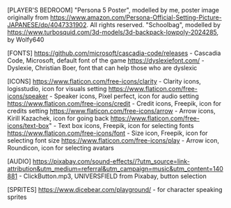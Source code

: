 [PLAYER'S BEDROOM]
"Persona 5 Poster", modelled by me, poster image originally from https://www.amazon.com/Persona-Official-Setting-Picture-JAPANESE/dp/4047331902. All rights reserved.
"Schoolbag", modelled by https://www.turbosquid.com/3d-models/3d-backpack-lowpoly-2024285, by Wolfy640


[FONTS]
https://github.com/microsoft/cascadia-code/releases - Cascadia Code, Microsoft, default font of the game
https://dyslexiefont.com/ - Dyslexie, Christian Boer, font that can help those who are dyslexic


[ICONS]
https://www.flaticon.com/free-icons/clarity - Clarity icons, logisstudio, icon for visuals setting
https://www.flaticon.com/free-icons/speaker - Speaker icons, Pixel perfect, icon for audio setting
https://www.flaticon.com/free-icons/credit - Credit icons, Freepik, icon for credits setting
https://www.flaticon.com/free-icons/arrow - Arrow icons, Kirill Kazachek, icon for going back
https://www.flaticon.com/free-icons/text-box" - Text box icons, Freepik, icon for selecting fonts
https://www.flaticon.com/free-icons/font - Size icon, Freepik, icon for selecting font size
https://www.flaticon.com/free-icons/play - Arrow icon, Roundicon, icon for selecting avatars

[AUDIO]
https://pixabay.com/sound-effects//?utm_source=link-attribution&utm_medium=referral&utm_campaign=music&utm_content=140881 - ClickButton.mp3, UNIVERSFIELD from Pixabay, button selection

[SPRITES]
https://www.dicebear.com/playground/ - for character speaking sprites